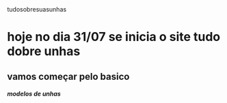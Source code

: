 <html>tudosobresuasunhas</html>
<h1>hoje no dia 31/07 se inicia o site tudo dobre unhas </h1>
<h2>vamos começar pelo basico</h2>
<h5>modelos de unhas</h5>

